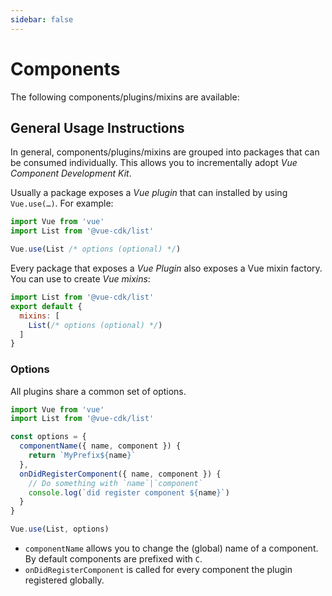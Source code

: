 ```yaml
---
sidebar: false
---
```



# Components

The following components/plugins/mixins are available:

<ul>
  <template v-for="componentPage in $vcdkDocsComponentPages">
    <li>
      <router-link :to="{ name: componentPage.key }" :key="componentPage.key">{{componentPage.title}}</router-link>
    </li>
  </template>
</ul>

## General Usage Instructions
In general, components/plugins/mixins are grouped into packages that can be consumed individually. This allows you to incrementally adopt _Vue Component Development Kit_.

Usually a package exposes a _Vue plugin_ that can installed by using `Vue.use(…)`. For example:

```js
import Vue from 'vue'
import List from '@vue-cdk/list'

Vue.use(List /* options (optional) */)
```

Every package that exposes a _Vue Plugin_ also exposes a Vue mixin factory. You can use to create _Vue mixins_:

```js
import List from '@vue-cdk/list'
export default {
  mixins: [
    List(/* options (optional) */)
  ]
}
```

### Options
All plugins share a common set of options.

```js
import Vue from 'vue'
import List from '@vue-cdk/list'

const options = {
  componentName({ name, component }) {
    return `MyPrefix${name}`
  },
  onDidRegisterComponent({ name, component }) {
    // Do something with `name`|`component`
    console.log(`did register component ${name}`)
  }
}

Vue.use(List, options)
```

- `componentName` allows you to change the (global) name of a component. By default components are prefixed with `C`.
- `onDidRegisterComponent` is called for every component the plugin registered globally.
